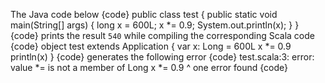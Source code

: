 The Java code below
{code}
public class test {
    public static void main(String[] args) {
       long x = 600L;
       x *= 0.9;
       System.out.println(x);
    }
}
{code}
prints the result `540` while compiling the corresponding Scala code
{code}
object test extends Application {
  var x: Long = 600L
  x *= 0.9
  println(x)
}
{code}
generates the following error
{code}
test.scala:3: error: value *= is not a member of Long
  x *= 0.9
    ^
one error found
{code}

